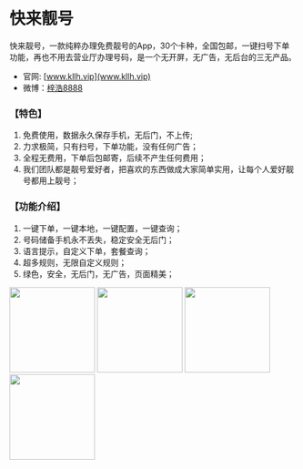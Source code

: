 # 快来靓号
快来靓号，一款纯粹办理免费靓号的App，30个卡种，全国包邮，一键扫号下单功能，再也不用去营业厅办理号码，是一个无开屏，无广告，无后台的三无产品。

- 官网: [www.kllh.vip](www.kllh.vip)
- 微博：[梓浩8888](https://weibo.com/6056989655/profile?topnav=1&wvr=6)

### 【特色】
1. 免费使用，数据永久保存手机，无后门，不上传;
2. 力求极简，只有扫号，下单功能，没有任何广告；
3. 全程无费用，下单后包邮寄，后续不产生任何费用；
4. 我们团队都是靓号爱好者，把喜欢的东西做成大家简单实用，让每个人爱好靓号都用上靓号；

### 【功能介绍】
1. 一键下单，一键本地，一键配置，一键查询；
2. 号码储备手机永不丢失，稳定安全无后门；
3. 语言提示，自定义下单，套餐查询；
4. 超多规则，无限自定义规则；
5. 绿色，安全，无后门，无广告，页面精美；

<img width="150"
src="http://img1.kllh.vip/%E4%B8%BB%E9%A1%B5.png"/> <img width="150" src="http://img1.kllh.vip/%E7%B2%BE%E9%80%89.png"/> <img width="150"
src="http://img1.kllh.vip/%E5%8F%B7%E7%A0%81.png"/> <img src="http://img1.kllh.vip/%E9%9D%93%E5%8F%B7%E8%A7%84%E5%88%99.png" width="150" >
